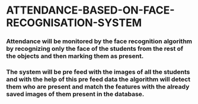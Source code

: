 # ATTENDANCE-BASED-ON-FACE-RECOGNISATION-SYSTEM

### Attendance will be monitored by the face recognition algorithm by recognizing only the face of the students from the rest of the objects and then marking them as present. 

### The system will be pre feed with the images of all the students and with the help of this pre feed data the algorithm will detect them who are present and match the features with the already saved images of them present in the database.
